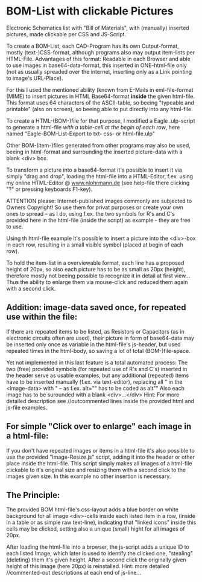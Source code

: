 # BOM-List with clickable Pictures
Electronic Schematics list with "Bill of Materials", with (manually) inserted pictures, made clickable
per CSS and JS-Script.

To create a BOM-List, each CAD-Program has its own Output-format, mostly (text-)CSS-format, although
programs also may output item-lists per HTML-File. Advantages of this format: Readable in each Browser
and able to use images in base64-data-format, this inserted in ONE-html-file only (not as usually spreaded
over the internet, inserting only as a Link pointing to image's URL-Place).

For this I used the mentioned ability (known from E-Mails in eml-file-format (MIME) to insert pictures
in HTML Base64-format **inside** the given html-file. This format uses 64 characters of the ASCII-table,
so beeing "typeable and printable" (also on screen), so beeing able to put directly into any html-file.

To create a HTML-(BOM-)file for that purpose, I modified a Eagle .ulp-script to generate a html-file
*with a table-cell at the begin of each row*, here named
"Eagle-BOM-List-Export to txt- css- or html-file.ulp"

Other BOM-(item-)files generated from other programs may also be used, beeing in html-format and
surrounding the inserted picture-data with a blank &lt;div&gt; box. 

To transform a picture into a base64-format it's possible to insert it via simply "drag and drop",
loading the html-file into a HTML-Editor, f.ex. using my online HTML-Editor @ www.nlohrmann.de
(see help-file there clicking "?" or pressing keyboards F1-key).

ATTENTION please: Internet-published images commonly are subjected to Owners Copyright! So use
them for privat purposes or create your own ones to spread – as I do, using f.ex. the two symbols
for R's and C's provided here in the html-file (inside the script) as example - they are free to use.

Using th html-file example it's possible to insert a picture into the &lt;div&gt;-box in each row,
resulting in a small visible symbol (placed at begin of each row).

To hold the item-list in a overviewable format, each line has a proposed height of 20px, so also
each picture has to be as small as 20px (height), therefore mostly not beeing possible to
recognize it in detail at first view...
Thus the ability to enlarge them via mouse-click and reduced them again with a second click.

Addition: image-data saved once, for repeated use within the file:
---------
If there are repeated items to be listed, as Resistors or Capacitors (as in electronic circuits
often are used), their picture in form of base64-data may be inserted only once as variable in the
html-file's js-header, but used repeated times in the html-body, so saving a lot of total (BOM-)file-space.

Yet not implemented in this last feature is a total automated process: The two (free) provided symbols
(for repeated use of R's and C's) inserted in the header serve as usable examples, but any additional
(repeated) items have to be inserted manually (f.ex. via text-editor), replacing all " in the 
&lt;image-data&gt; with \" – as f.ex. alt="" has to be coded as alt\"\"
Also each image has to be surounded with a blank &lt;div&gt;...&lt;/div&gt;
Hint: For more detailed description see //outcommented lines inside the provided html and js-file examples.

For simple "Click over to enlarge" each image in a html-file:
-------------------------------------------------------------
If you don't have repeated images or items in a html-file it's also possible to use the provided
"Image-Resize.js" script, adding it into the header or other place inside the html-file.
This script simply makes all images of a html-file clickable to it's original size and resizing
them with a second click to the images given size.
In this example no other insertion is necessary.

The Principle:
--------------
The provided BOM html-file's css-layout adds a blue border on white background for all image &lt;div&gt;-cells
inside each listed item in a row, (inside in a table or as simple raw text-line), indicating that
"linked icons" inside this cells may be clicked, setting also a unique (small) hight for all
images of 20px.

After loading the html-file into a browser, the js-script adds a unique ID to each listed Image,
which later is used to identify the clicked one, "stealing" (deleting) them it's given height.
After a second click the originally given height of this image (here 20px) is reinstalled.
Hint: more detailed //commented-out descriptions at each end of js-line...
